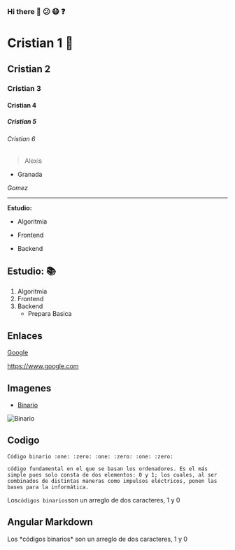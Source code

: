 ### Hi there 👋 :confused: :mask: :question:

# Cristian 1 :dog:
## Cristian 2
### Cristian 3
#### Cristian 4
##### Cristian 5
###### Cristian 6

>Alexis

- Granada 

*Gomez*

___


**Estudio:**
- Algoritmia
* Frontend
+ Backend


## **Estudio:** :books:

1. Algoritmia
2. Frontend
3. Backend
   - Prepara Basica
   

## Enlaces
[Google](https://www.google.com/
"Google")

<https://www.google.com>


## Imagenes
* [Binario](https://proicecdn.azureedge.net/shared/content/imagenes/Usuarios/ImagenesCKEditor/2b91158d-e72b-498b-8571-c4ae9f8dab8b/bafbaf9d-a5cc-49eb-898e-a9eb71cb2dd2.jpg)

![Binario](https://img.vixdata.io/pd/jpg-large/es/sites/default/files/btg/codigo_binario_computadoras.jpg)


## Codigo 

    Código binario :one: :zero: :one: :zero: :one: :zero:
    
~~~    
código fundamental en el que se basan los ordenadores. Es el más simple pues solo consta de dos elementos: 0 y 1; los cuales, al ser combinados de distintas maneras como impulsos eléctricos, ponen las bases para la informática.
~~~

Los`códigos binarios`son un arreglo de dos caracteres, 1 y 0


## Angular Markdown

Los \*códigos binarios* son un arreglo de dos caracteres, 1 y 0
  

<!--
**cristiangranadag/cristiangranadag** is a ✨ _special_ ✨ repository because its `README.md` (this file) appears on your GitHub profile.

Here are some ideas to get you started:

- 🔭 I’m currently working on ...
- 🌱 I’m currently learning prepararacion basica Geek
- 👯 I’m looking to collaborate on ...
- 🤔 I’m looking for help with ...
- 💬 Ask me about ...
- 📫 How to reach me: cristiansordo11@gmail.com
- 😄 Pronouns: ...
- ⚡ Fun fact: ...
-->
